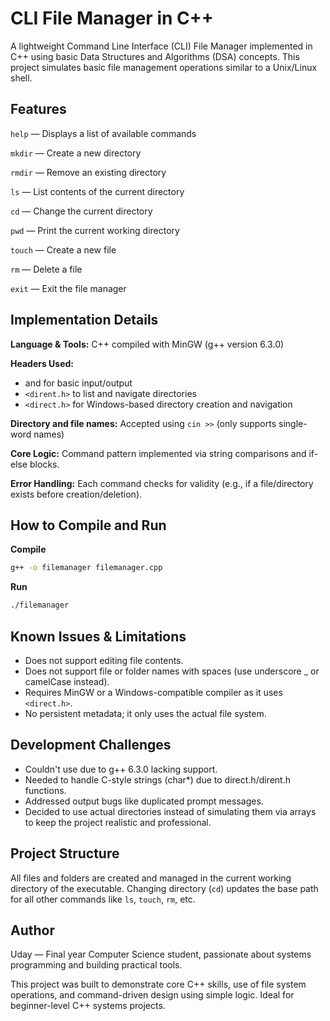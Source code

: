 # **CLI File Manager in C++**

A lightweight Command Line Interface (CLI) File Manager implemented in C++ using basic Data Structures and Algorithms (DSA) concepts. This project simulates basic file management operations similar to a Unix/Linux shell.

## **Features**

`help` — Displays a list of available commands

`mkdir` — Create a new directory

`rmdir` — Remove an existing directory

`ls` — List contents of the current directory

`cd` — Change the current directory

`pwd` — Print the current working directory

`touch` — Create a new file

`rm` — Delete a file

`exit` — Exit the file manager

## **Implementation Details**

**Language & Tools:** C++ compiled with MinGW (g++ version 6.3.0)

**Headers Used:**  
- and for basic input/output  
- `<dirent.h>` to list and navigate directories  
- `<direct.h>` for Windows-based directory creation and navigation  

**Directory and file names:** Accepted using `cin >>` (only supports single-word names)

**Core Logic:** Command pattern implemented via string comparisons and if-else blocks.

**Error Handling:** Each command checks for validity (e.g., if a file/directory exists before creation/deletion).

## **How to Compile and Run**

**Compile**  
```bash
g++ -o filemanager filemanager.cpp
```

**Run**  
```bash
./filemanager
```

## **Known Issues & Limitations**

- Does not support editing file contents.  
- Does not support file or folder names with spaces (use underscore _ or camelCase instead).  
- Requires MinGW or a Windows-compatible compiler as it uses `<direct.h>`.  
- No persistent metadata; it only uses the actual file system.  

## **Development Challenges**

- Couldn't use due to g++ 6.3.0 lacking support.  
- Needed to handle C-style strings (char*) due to direct.h/dirent.h functions.  
- Addressed output bugs like duplicated prompt messages.  
- Decided to use actual directories instead of simulating them via arrays to keep the project realistic and professional.  

## **Project Structure**

All files and folders are created and managed in the current working directory of the executable. Changing directory (`cd`) updates the base path for all other commands like `ls`, `touch`, `rm`, etc.

## **Author**

Uday — Final year Computer Science student, passionate about systems programming and building practical tools.

This project was built to demonstrate core C++ skills, use of file system operations, and command-driven design using simple logic. Ideal for beginner-level C++ systems projects.
